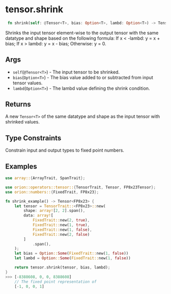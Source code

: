 # tensor.shrink

```rust
 fn shrink(self: @Tensor<T>, bias: Option<T>, lambd: Option<T>) -> Tensor<T>
```

Shrinks the input tensor element-wise to the output tensor with the same datatype and shape based on the following formula:
If x < -lambd: y = x + bias; If x > lambd: y = x - bias; Otherwise: y = 0.

## Args
* `self`(`@Tensor<T>`) - The input tensor to be shrinked.
* `bias`(`Option<T>`) - The bias value added to or subtracted from input tensor values.
* `lambd`(`Option<T>`) - The lambd value defining the shrink condition.

## Returns
A new `Tensor<T>` of the same datatype and shape as the input tensor with shrinked values.

## Type Constraints

Constrain input and output types to fixed point numbers.

## Examples

```rust
use array::{ArrayTrait, SpanTrait};

use orion::operators::tensor::{TensorTrait, Tensor, FP8x23Tensor};
use orion::numbers::{FixedTrait, FP8x23};

fn shrink_example() -> Tensor<FP8x23> {
    let tensor = TensorTrait::<FP8x23>::new(
        shape: array![2, 2].span(),
        data: array![
            FixedTrait::new(2, true),
            FixedTrait::new(1, true),
            FixedTrait::new(1, false),
            FixedTrait::new(2, false)
        ]
            .span(),
    );
    let bias = Option::Some(FixedTrait::new(1, false))
    let lambd = Option::Some(FixedTrait::new(1, false))

    return tensor.shrink(tensor, bias, lambd);
}
>>> [-8388608, 0, 0, 8388608]
    // The fixed point representation of
    [-1, 0, 0, 1]
```
